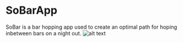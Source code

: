 # SoBarApp
SoBar is a bar hopping app used to create an optimal path for hoping inbetween bars on a night out.
![alt text](https://github.com/[Wililee]/[SoBarApp]/blob/[service/SoBarPictures.png]/image.jpg?raw=true)
